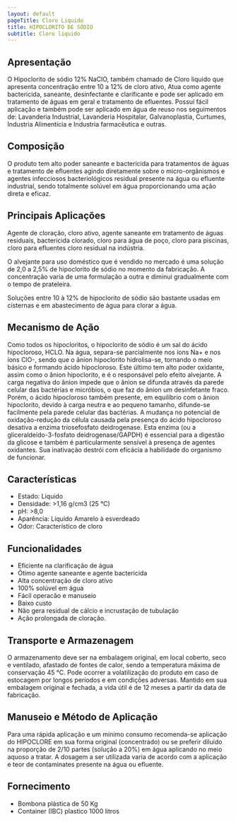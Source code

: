 ```yaml
---
layout: default
pageTitle: Cloro Liquido
title: HIPOCLORITO DE SÓDIO
subtitle: Cloro liquido
---
```


## Apresentação
O Hipoclorito de sódio 12% NaClO, também chamado de Cloro liquido que apresenta concentração entre 10 a 12% de cloro ativo, Atua como agente bactericida, saneante, desinfectante e clarificante e pode ser aplicado em tratamento de águas em geral e tratamento de efluentes.
Possuí fácil aplicação e também pode ser aplicado em água de reuso nos seguimentos de: Lavanderia Industrial, Lavanderia Hospitalar, Galvanoplastia, Curtumes, Industria Alimentícia e Industria farmacêutica e outras.

## Composição
O produto tem alto poder saneante e bactericida para tratamentos de águas e tratamento de efluentes agindo diretamente sobre o micro-orgânismos e agentes infecciosos bacteriológicos residual presente na água ou efluente industrial, sendo totalmente solúvel em água proporcionando uma ação direta e eficaz.

## Principais Aplicações
Agente de cloração, cloro ativo, agente saneante em tratamento de águas residuais, bactericida clorado, cloro para água de poço, cloro para piscinas, cloro para efluentes cloro residual na indústria.

O alvejante para uso doméstico que é vendido no mercado é uma solução de 2,0 a 2,5% de hipoclorito de sódio no momento da fabricação. A concentração varia de uma formulação a outra e diminui gradualmente com o tempo de prateleira.

Soluções entre 10 à 12% de hipoclorito de sódio são bastante usadas em cisternas e em abastecimento de água para clorar a água.

## Mecanismo de Ação

Como todos os hipocloritos, o hipoclorito de sódio é um sal do ácido hipocloroso, HCLO. Na água, separa-se parcialmente nos íons Na+ e nos íons ClO-, sendo que o ânion hipoclorito hidrolisa-se, tornando o meio básico e formando ácido hipocloroso. Este último tem alto poder oxidante, assim como o ânion hipoclorito, e é o responsável pelo efeito alvejante. A carga negativa do ânion impede que o ânion se difunda através da parede celular das bactérias e micróbios, o que faz do ânion um desinfetante fraco. Porém, o ácido hipocloroso também presente, em equilíbrio com o ânion hipoclorito, devido à carga neutra e ao pequeno tamanho, difunde-se facilmente pela parede celular das bactérias. A mudança no potencial de oxidação-redução da célula causada pela presença do ácido hipocloroso desativa a enzima triosefosfato deidrogenase. Esta enzima (ou a gliceraldeído-3-fosfato deidrogenase/GAPDH) é essencial para a digestão da glicose e também é particularmente sensível à presença de agentes oxidantes. Sua inativação destrói com eficácia a habilidade do organismo de funcionar.

## Características

- Estado: Liquido
- Densidade: >1,16 g/cm3 (25 °C)
- pH: >8,0
- Aparência: Líquido Amarelo à esverdeado
- Odor: Característico de cloro



## Funcionalidades

- Eficiente na clarificação de água
- Ótimo agente saneante e agente bactericida
- Alta concentração de cloro ativo
- 100% solúvel em água
- Fácil operacão e manuseio
- Baixo custo
- Não gera residual de cálcio e incrustação de tubulação
- Ação prolongada de cloração.


## Transporte e Armazenagem
O armazenamento deve ser na embalagem original, em local coberto, seco e ventilado, afastado    de fontes de calor, sendo a temperatura máxima de conservação 45 °C. 
Pode ocorrer a volatilização do produto em caso de estocagem por longos períodos e em condições adversas.
Mantido em sua embalagem original e fechada, a vida útil é de 12 meses a partir da data de  fabricação.

## Manuseio e Método de Aplicação
Para uma rápida aplicação e um mínimo consumo recomenda-se aplicação do HIPOCLORE em sua forma original (concentrado) ou se preferir diluído na proporção de 2/10 partes (solução a 20%) em água aplicando no meio aquoso a tratar.
A dosagem a ser utilizada varia de acordo com a aplicação e teor de contaminates presente na água ou efluente.

## Fornecimento

- Bombona plástica de 50 Kg
- Container (IBC) plastico 1000 litros 
